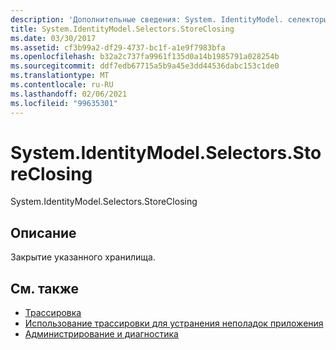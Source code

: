 ```yaml
---
description: 'Дополнительные сведения: System. IdentityModel. селекторы. Стореклосинг'
title: System.IdentityModel.Selectors.StoreClosing
ms.date: 03/30/2017
ms.assetid: cf3b99a2-df29-4737-bc1f-a1e9f7983bfa
ms.openlocfilehash: b32a2c737fa9961f135d0a14b1985791a028254b
ms.sourcegitcommit: ddf7edb67715a5b9a45e3dd44536dabc153c1de0
ms.translationtype: MT
ms.contentlocale: ru-RU
ms.lasthandoff: 02/06/2021
ms.locfileid: "99635301"
---
```

# <a name="systemidentitymodelselectorsstoreclosing"></a>System.IdentityModel.Selectors.StoreClosing

System.IdentityModel.Selectors.StoreClosing  
  
## <a name="description"></a>Описание  

 Закрытие указанного хранилища.  
  
## <a name="see-also"></a>См. также

- [Трассировка](index.md)
- [Использование трассировки для устранения неполадок приложения](using-tracing-to-troubleshoot-your-application.md)
- [Администрирование и диагностика](../index.md)
